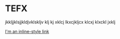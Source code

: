 # TEFX
jkkljjklsjjkldjvklskljv
 klj kj xklcj lkxcjkljcx
 klcxj klxckl jxklj
 
 
 [I'm an inline-style link](https://www.google.com)
